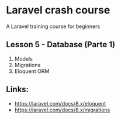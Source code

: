 # Laravel crash course
A Laravel training course for beginners


## Lesson 5 - Database (Parte 1)
     
1. Models
2. Migrations
3. Eloquent ORM


## Links:
- https://laravel.com/docs/8.x/eloquent
- https://laravel.com/docs/8.x/migrations
